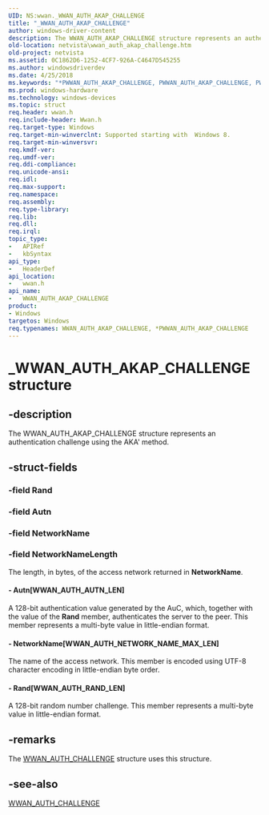 ```yaml
---
UID: NS:wwan._WWAN_AUTH_AKAP_CHALLENGE
title: "_WWAN_AUTH_AKAP_CHALLENGE"
author: windows-driver-content
description: The WWAN_AUTH_AKAP_CHALLENGE structure represents an authentication challenge using the AKA' method.
old-location: netvista\wwan_auth_akap_challenge.htm
old-project: netvista
ms.assetid: 0C1862D6-1252-4CF7-926A-C4647D545255
ms.author: windowsdriverdev
ms.date: 4/25/2018
ms.keywords: "*PWWAN_AUTH_AKAP_CHALLENGE, PWWAN_AUTH_AKAP_CHALLENGE, PWWAN_AUTH_AKAP_CHALLENGE structure pointer [Network Drivers Starting with Windows Vista], WWAN_AUTH_AKAP_CHALLENGE, WWAN_AUTH_AKAP_CHALLENGE structure [Network Drivers Starting with Windows Vista], _WWAN_AUTH_AKAP_CHALLENGE, netvista.wwan_auth_akap_challenge, wwan/PWWAN_AUTH_AKAP_CHALLENGE, wwan/WWAN_AUTH_AKAP_CHALLENGE"
ms.prod: windows-hardware
ms.technology: windows-devices
ms.topic: struct
req.header: wwan.h
req.include-header: Wwan.h
req.target-type: Windows
req.target-min-winverclnt: Supported starting with  Windows 8.
req.target-min-winversvr: 
req.kmdf-ver: 
req.umdf-ver: 
req.ddi-compliance: 
req.unicode-ansi: 
req.idl: 
req.max-support: 
req.namespace: 
req.assembly: 
req.type-library: 
req.lib: 
req.dll: 
req.irql: 
topic_type:
-	APIRef
-	kbSyntax
api_type:
-	HeaderDef
api_location:
-	wwan.h
api_name:
-	WWAN_AUTH_AKAP_CHALLENGE
product:
- Windows
targetos: Windows
req.typenames: WWAN_AUTH_AKAP_CHALLENGE, *PWWAN_AUTH_AKAP_CHALLENGE
---
```


# _WWAN_AUTH_AKAP_CHALLENGE structure


## -description


The WWAN_AUTH_AKAP_CHALLENGE structure represents an authentication challenge using the AKA' method.


## -struct-fields




### -field Rand

 


### -field Autn

 


### -field NetworkName

 


### -field NetworkNameLength

The length, in bytes, of the access network  returned in <b>NetworkName</b>.


#### - Autn[WWAN_AUTH_AUTN_LEN]

A 128-bit authentication value generated by the AuC, which, together  with the value of the <b>Rand</b> member, authenticates the server to the peer. This member represents a multi-byte value in little-endian format.


#### - NetworkName[WWAN_AUTH_NETWORK_NAME_MAX_LEN]

The name of the access network. This member is encoded using UTF-8 character encoding in little-endian byte order.


#### - Rand[WWAN_AUTH_RAND_LEN]

A 128-bit random number challenge. This member represents a multi-byte value in little-endian format.


## -remarks



The <a href="https://msdn.microsoft.com/library/windows/hardware/hh464127">WWAN_AUTH_CHALLENGE</a> structure uses this structure.




## -see-also




<a href="https://msdn.microsoft.com/library/windows/hardware/hh464127">WWAN_AUTH_CHALLENGE</a>
 

 

